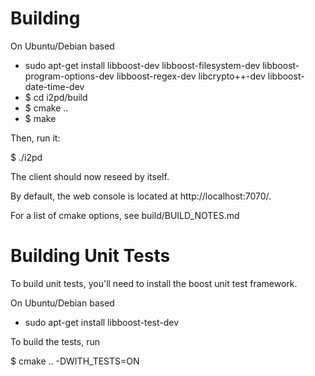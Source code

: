 Building
========

On Ubuntu/Debian based
* sudo apt-get install libboost-dev libboost-filesystem-dev libboost-program-options-dev libboost-regex-dev libcrypto++-dev libboost-date-time-dev
* $ cd i2pd/build
* $ cmake ..
* $ make

Then, run it:

$ ./i2pd

The client should now reseed by itself.

By default, the web console is located at http://localhost:7070/.

For a list of cmake options, see build/BUILD_NOTES.md

Building Unit Tests
===================

To build unit tests, you'll need to install the boost unit test framework.

On Ubuntu/Debian based
 * sudo apt-get install libboost-test-dev

To build the tests, run

$ cmake .. -DWITH_TESTS=ON
